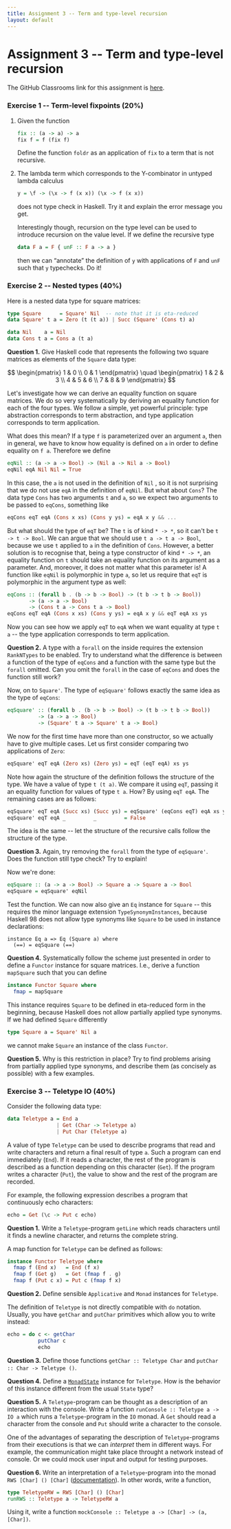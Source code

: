 ```yaml
---
title: Assignment 3 -- Term and type-level recursion
layout: default
---
```


# Assignment 3 -- Term and type-level recursion

The GitHub Classrooms link for this assignment is [here](https://classroom.github.com/a/X1joedKn).

### Exercise 1 -- Term-level fixpoints (20%)

1. Given the function

    ```haskell
    fix :: (a -> a) -> a
    fix f = f (fix f)
    ```

    Define the function `foldr` as an application of `fix` to a term that is not recursive.

2. The lambda term which corresponds to the Y-combinator in untyped lambda calculus

    ```haskell
    y = \f -> (\x -> f (x x)) (\x -> f (x x))
    ```

    does not type check in Haskell. Try it and explain the error message you get.

    Interestingly though, recursion on the type level can be used to introduce recursion on the value level. If we define the recursive type 
    
    ```haskell
    data F a = F { unF :: F a -> a }
    ```

    then we can “annotate” the definition of `y` with applications of `F` and `unF` such that `y` typechecks. Do it!

### Exercise 2 -- Nested types (40%)

Here is a nested data type for square matrices:

```haskell
type Square      = Square' Nil  -- note that it is eta-reduced
data Square' t a = Zero (t (t a)) | Succ (Square' (Cons t) a)

data Nil    a = Nil
data Cons t a = Cons a (t a)
```

**Question 1.** Give Haskell code that represents the following two square matrices as elements of the `Square` data type:

$$
\begin{pmatrix}
1 & 0 \\
0 & 1
\end{pmatrix}
\quad
\begin{pmatrix}
1 & 2 & 3 \\
4 & 5 & 6 \\
7 & 8 & 9
\end{pmatrix}
$$

Let's investigate how we can derive an equality function on square matrices. We do so very systematically by deriving an equality function for each of the four types. We follow a simple, yet powerful principle: type abstraction corresponds to term abstraction, and type application corresponds to term application.

What does this mean? If a type `f` is parameterized over an argument `a`, then in general, we have to know how equality is defined on `a` in order to define equality on `f a`. Therefore we define

```haskell
eqNil :: (a -> a -> Bool) -> (Nil a -> Nil a -> Bool)
eqNil eqA Nil Nil = True
```

In this case, the `a` is not used in the definition of `Nil` , so it is not surprising that we do not use `eqA` in the definition of `eqNil`.  But what about `Cons`?  The data type `Cons` has two arguments `t` and `a`, so we expect two arguments to be passed to `eqCons`, something like

```haskell
eqCons eqT eqA (Cons x xs) (Cons y ys) = eqA x y && ...
```

But what should the type of `eqT` be? The `t` is of kind `* -> *`, so it can't be `t -> t -> Bool`. We can argue that we should use `t a -> t a -> Bool`, because we use `t` applied to `a` in the definition of `Cons`. However, a better solution is to recognise that, being a type constructor of kind `* -> *`, an equality function on `t` should take an equality function on its argument as a parameter. And, moreover, it does not matter what this parameter is! A function like `eqNil` is polymorphic in type `a`, so let us require that `eqT` is polymorphic in the argument type as well:

```haskell
eqCons :: (forall b . (b -> b -> Bool) -> (t b -> t b -> Bool))
       -> (a -> a -> Bool)
       -> (Cons t a -> Cons t a -> Bool)
eqCons eqT eqA (Cons x xs) (Cons y ys) = eqA x y && eqT eqA xs ys
```

Now you can see how we apply `eqT` to `eqA` when we want equality at type `t a` -- the type application corresponds to term application.

**Question 2.** A type with a `forall` on the inside requires the extension `RankNTypes` to be enabled. Try to understand what the difference is between a function of the type of `eqCons` and a function with the same type but the `forall` omitted. Can you omit the `forall` in the case of `eqCons` and does the function still work?

Now, on to `Square'`. The type of `eqSquare'` follows exactly the same idea as the type of `eqCons`:

```haskell
eqSquare' :: (forall b . (b -> b -> Bool) -> (t b -> t b -> Bool))
          -> (a -> a -> Bool)
          -> (Square' t a -> Square' t a -> Bool)
```

We now for the first time have more than one constructor, so we actually have to give multiple cases. Let us first consider comparing two applications of `Zero`:

```haskell
eqSquare' eqT eqA (Zero xs) (Zero ys) = eqT (eqT eqA) xs ys
```

Note how again the structure of the definition follows the structure of the type.  We have a value of type `t (t a)`. We compare it using `eqT`, passing it an equality function for values of type `t a`. How? By using `eqT eqA`. The remaining cases are as follows:

```haskell
eqSquare' eqT eqA (Succ xs) (Succ ys) = eqSquare' (eqCons eqT) eqA xs ys
eqSquare' eqT eqA _         _         = False
```

The idea is the same -- let the structure of the recursive calls follow the structure of the type.

**Question 3.** Again, try removing the `forall` from the type of `eqSquare'`.  Does the function still
type check? Try to explain!

Now we're done:

```haskell
eqSquare :: (a -> a -> Bool) -> Square a -> Square a -> Bool
eqSquare = eqSquare' eqNil
```

Test the function.  We can now also give an `Eq` instance for `Square` -- this requires the minor language  extension `TypeSynonymInstances`, because Haskell 98 does not allow type synonyms like `Square` to be used in  instance declarations:

```
instance Eq a => Eq (Square a) where
  (==) = eqSquare (==)
```


**Question 4.** Systematically follow the scheme just presented in order to define a `Functor` instance for square matrices. I.e., derive a function `mapSquare` such that you can define

```haskell
instance Functor Square where
  fmap = mapSquare
```

This instance requires `Square` to be defined in eta-reduced form in the beginning, because Haskell does not allow partially applied type synonyms. If we had defined `Square` differently

```haskell
type Square a = Square' Nil a
```

we cannot make `Square` an instance of the class `Functor`.

**Question 5.** Why is this restriction in place? Try to find problems arising from partially applied type synonyms, and describe them (as concisely as possible) with a few examples.

### Exercise 3 -- Teletype IO (40%)

Consider the following data type:

```haskell
data Teletype a = End a
                | Get (Char -> Teletype a)
                | Put Char (Teletype a)
```

A value of type `Teletype` can be used to describe programs that read and write characters and return a final result of type `a`. Such a program can end immediately (`End`).  If it reads a character, the rest of the program is described as a function depending on this character (`Get`).  If the program writes a character (`Put`), the value to show and the rest of the program are recorded.

For example, the following expression describes a program that continuously echo characters:

```haskell
echo = Get (\c -> Put c echo)
```

**Question 1.** Write a `Teletype`-program `getLine` which reads characters until it finds a newline character, and returns the complete string.

A map function for `Teletype` can be defined as follows:

```haskell
instance Functor Teletype where
  fmap f (End x)   = End (f x)
  fmap f (Get g)   = Get (fmap f . g)
  fmap f (Put c x) = Put c (fmap f x)
```

**Question 2.** Define sensible `Applicative` and `Monad` instances for `Teletype`.

The definition of `Teletype` is not directly compatible with `do` notation. Usually, you have `getChar` and `putChar` primitives which allow you to write instead:

```haskell
echo = do c <- getChar
          putChar c
          echo
```

**Question 3.** Define those functions `getChar :: Teletype Char` and `putChar :: Char -> Teletype ()`.

**Question 4.** Define a [`MonadState`](https://hackage.haskell.org/package/mtl/docs/Control-Monad-State-Class.html#t:MonadState) instance for `Teletype`. How is the behavior of this instance different from the usual `State` type?

**Question 5.** A `Teletype`-program can be thought as a description of an interaction with the console. Write a function `runConsole :: Teletype a -> IO a` which runs a `Teletype`-program in the `IO` monad. A `Get` should read a character from the console and `Put` should write a character to the console.

One of the advantages of separating the description of `Teletype`-programs from their executions is that we can *interpret* them in different ways. For example, the communication might take place throught a network instead of console. Or we could mock user input and output for testing purposes.

**Question 6.** Write an interpretation of a `Teletype`-program into the monad `RWS [Char] () [Char]` ([documentation](https://hackage.haskell.org/package/transformers/docs/Control-Monad-Trans-RWS-Lazy.html)). In other words, write a function,

```haskell
type TeletypeRW = RWS [Char] () [Char]
runRWS :: Teletype a -> TeletypeRW a
```

Using it, write a function `mockConsole :: Teletype a -> [Char] -> (a, [Char])`.